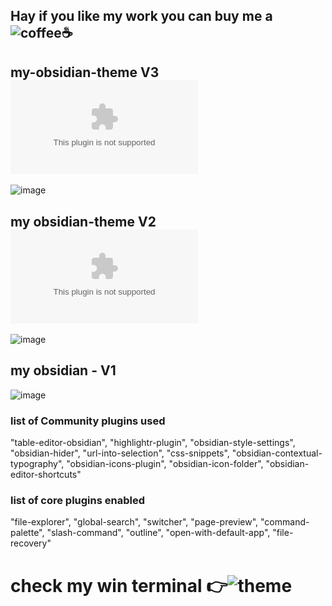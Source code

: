 ## Hay if you like my work you can buy me a ![coffee](https://www.buymeacoffee.com/pushon)☕

## my-obsidian-theme V3 ![Download📥](https://github.com/mhimranhossain/my-obsidian-theme/raw/main/obsidian-theme%20V3.zip )
![image](https://user-images.githubusercontent.com/50992812/155570065-cc54f412-f0e5-4543-957a-edcfa04e5b56.png)

## my obsidian-theme V2 ![Download📥](https://github.com/mhimranhossain/my-obsidian-theme/raw/main/.obsidian.zip)
![image](https://user-images.githubusercontent.com/50992812/155573991-9265bea8-e177-4ee3-8bdb-50aebf66c6a9.jpg)

## my obsidian - V1
![image](https://user-images.githubusercontent.com/50992812/155574667-acf3c816-b3a1-4beb-9420-d3f6b8b478d2.jpg)

### list of Community plugins used
  "table-editor-obsidian",
  "highlightr-plugin",
  "obsidian-style-settings",
  "obsidian-hider",
  "url-into-selection",
  "css-snippets",
  "obsidian-contextual-typography",
  "obsidian-icons-plugin",
  "obsidian-icon-folder",
  "obsidian-editor-shortcuts"
### list of core plugins enabled 
  "file-explorer",
  "global-search",
  "switcher",
  "page-preview",
  "command-palette",
  "slash-command",
  "outline",
  "open-with-default-app",
  "file-recovery"
  
  # check my win terminal 👉![theme](github.com/mhimranhossain/pushon-oh-myposh-theme)
